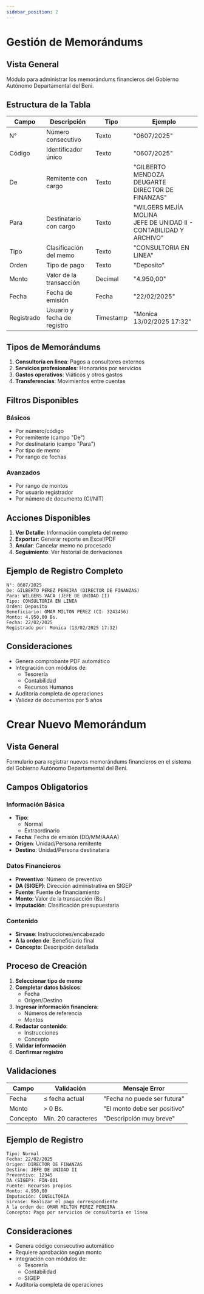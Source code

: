 ```yaml
---
sidebar_position: 2
---
```


# Gestión de Memorándums

## Vista General
Módulo para administrar los memorándums financieros del Gobierno Autónomo Departamental del Beni.

## Estructura de la Tabla

| Campo | Descripción | Tipo | Ejemplo |
|-------|-------------|------|---------|
| N° | Número consecutivo | Texto | "0607/2025" |
| Código | Identificador único | Texto | "0607/2025" |
| De | Remitente con cargo | Texto | "GILBERTO MENDOZA DEUGARTE<br />DIRECTOR DE FINANZAS" |
| Para | Destinatario con cargo | Texto | "WILGERS MEJÍA MOLINA<br />JEFE DE UNIDAD II - CONTABILIDAD Y ARCHIVO" |
| Tipo | Clasificación del memo | Texto | "CONSULTORIA EN LINEA" |
| Orden | Tipo de pago | Texto | "Deposito" |
| Monto | Valor de la transacción | Decimal | "4.950,00" |
| Fecha | Fecha de emisión | Fecha | "22/02/2025" |
| Registrado | Usuario y fecha de registro | Timestamp | "Monica<br />13/02/2025 17:32" |

## Tipos de Memorándums
1. **Consultoría en línea**: Pagos a consultores externos
2. **Servicios profesionales**: Honorarios por servicios
3. **Gastos operativos**: Viáticos y otros gastos
4. **Transferencias**: Movimientos entre cuentas

## Filtros Disponibles

### Básicos
- Por número/código
- Por remitente (campo "De")
- Por destinatario (campo "Para")
- Por tipo de memo
- Por rango de fechas

### Avanzados
- Por rango de montos
- Por usuario registrador
- Por número de documento (CI/NIT)

## Acciones Disponibles
1. **Ver Detalle**: Información completa del memo
2. **Exportar**: Generar reporte en Excel/PDF
3. **Anular**: Cancelar memo no procesado
4. **Seguimiento**: Ver historial de derivaciones

## Ejemplo de Registro Completo
```plaintext
N°: 0607/2025
De: GILBERTO PEREZ PEREIRA (DIRECTOR DE FINANZAS)
Para: WILGERS VACA (JEFE DE UNIDAD II)
Tipo: CONSULTORIA EN LINEA
Orden: Deposito
Beneficiario: OMAR MILTON PEREZ (CI: 3243456)
Monto: 4.950,00 Bs.
Fecha: 22/02/2025
Registrado por: Monica (13/02/2025 17:32)
```

## Consideraciones
- Genera comprobante PDF automático
- Integración con módulos de:
  - Tesorería
  - Contabilidad
  - Recursos Humanos
- Auditoría completa de operaciones
- Validez de documentos por 5 años


# Crear Nuevo Memorándum

## Vista General
Formulario para registrar nuevos memorándums financieros en el sistema del Gobierno Autónomo Departamental del Beni.

## Campos Obligatorios

### Información Básica
- **Tipo**:
  - Normal
  - Extraordinario
- **Fecha**: Fecha de emisión (DD/MM/AAAA)
- **Origen**: Unidad/Persona remitente
- **Destino**: Unidad/Persona destinataria

### Datos Financieros
- **Preventivo**: Número de preventivo
- **DA (SIGEP)**: Dirección administrativa en SIGEP
- **Fuente**: Fuente de financiamiento
- **Monto**: Valor de la transacción (Bs.)
- **Imputación**: Clasificación presupuestaria

### Contenido
- **Sirvase**: Instrucciones/encabezado
- **A la orden de**: Beneficiario final
- **Concepto**: Descripción detallada

## Proceso de Creación

1. **Seleccionar tipo de memo**
2. **Completar datos básicos**:
   - Fecha
   - Origen/Destino
3. **Ingresar información financiera**:
   - Números de referencia
   - Montos
4. **Redactar contenido**:
   - Instrucciones
   - Concepto
5. **Validar información**
6. **Confirmar registro**

## Validaciones
| Campo | Validación | Mensaje Error |
|-------|-----------|--------------|
| Fecha | ≤ fecha actual | "Fecha no puede ser futura" |
| Monto | > 0 Bs. | "El monto debe ser positivo" |
| Concepto | Mín. 20 caracteres | "Descripción muy breve" |

## Ejemplo de Registro
```plaintext
Tipo: Normal
Fecha: 22/02/2025
Origen: DIRECTOR DE FINANZAS
Destino: JEFE DE UNIDAD II
Preventivo: 12345
DA (SIGEP): FIN-001
Fuente: Recursos propios
Monto: 4.950,00
Imputación: CONSULTORIA
Sirvase: Realizar el pago correspondiente
A la orden de: OMAR MILTON PEREZ PEREIRA
Concepto: Pago por servicios de consultoría en línea
```

## Consideraciones
- Genera código consecutivo automático
- Requiere aprobación según monto
- Integración con módulos de:
  - Tesorería
  - Contabilidad
  - SIGEP
- Auditoría completa de operaciones